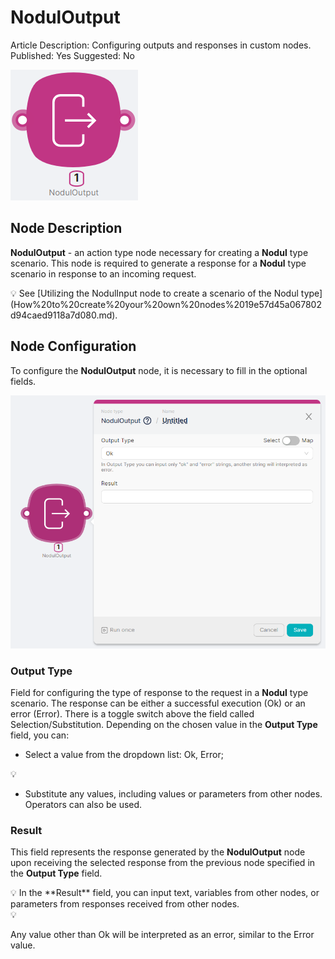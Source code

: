 # NodulOutput

Article Description: Configuring outputs and responses in custom nodes.
Published: Yes
Suggested: No

![Untitled](./noduloutput/untitled.png)

## **Node Description**

**NodulOutput** - an action type node necessary for creating a **Nodul** type scenario. This node is required to generate a response for a **Nodul** type scenario in response to an incoming request.

<aside>
💡 See [Utilizing the NodulInput node to create a scenario of the Nodul type](How%20to%20create%20your%20own%20nodes%2019e57d45a067802d94caed9118a7d080.md).

</aside>

## **Node Configuration**

To configure the **NodulOutput** node, it is necessary to fill in the optional fields.

![Untitled](./noduloutput/untitled_1.png)

### Output Type

Field for configuring the type of response to the request in a **Nodul** type scenario. The response can be either a successful execution (Ok) or an error (Error). There is a toggle switch above the field called Selection/Substitution. Depending on the chosen value in the **Output Type** field, you can:

- Select a value from the dropdown list: Ok, Error;

<aside>
💡

</aside>

- Substitute any values, including values or parameters from other nodes. Operators can also be used.

### Result

This field represents the response generated by the **NodulOutput** node upon receiving the selected response from the previous node specified in the **Output Type** field.

<aside>
💡 In the **Result** field, you can input text, variables from other nodes, or parameters from responses received from other nodes.

</aside>

<aside>
💡

Any value other than Ok will be interpreted as an error, similar to the Error value.

</aside>
